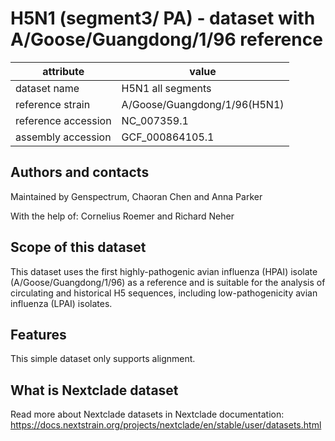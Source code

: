 # H5N1 (segment3/ PA) - dataset with A/Goose/Guangdong/1/96 reference

| attribute           | value                        |
| ------------------- | ---------------------------- |
| dataset name        | H5N1 all segments            |
| reference strain    | A/Goose/Guangdong/1/96(H5N1) |
| reference accession | NC_007359.1                 |
| assembly accession  | GCF_000864105.1              |

## Authors and contacts

Maintained by Genspectrum, Chaoran Chen and Anna Parker

With the help of: Cornelius Roemer and Richard Neher

## Scope of this dataset

This dataset uses the first highly-pathogenic avian influenza (HPAI) isolate (A/Goose/Guangdong/1/96) as a reference and is suitable for the analysis of circulating and historical H5 sequences, including low-pathogenicity avian influenza (LPAI) isolates.

## Features

This simple dataset only supports alignment.

## What is Nextclade dataset

Read more about Nextclade datasets in Nextclade documentation: https://docs.nextstrain.org/projects/nextclade/en/stable/user/datasets.html
